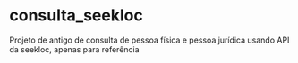 # consulta_seekloc
Projeto de antigo de consulta de pessoa física e pessoa jurídica usando API da seekloc, apenas para referência
